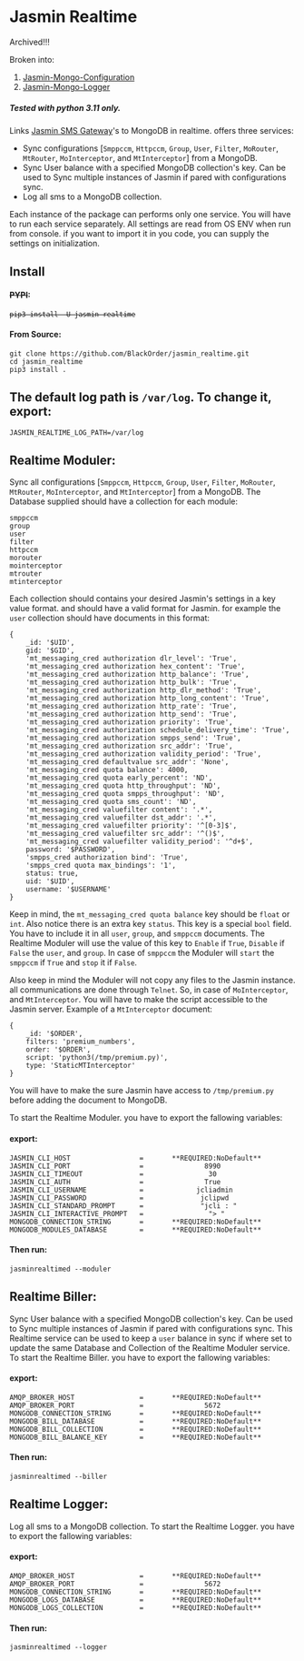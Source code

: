 # Jasmin Realtime

Archived!!! 

Broken into:
1. [Jasmin-Mongo-Configuration](https://github.com/BlackOrder/jasmin_mongo_configuration)
2. [Jasmin-Mongo-Logger](https://github.com/BlackOrder/jasmin_mongo_logger)

##### Tested with python 3.11 only.

Links [Jasmin SMS Gateway](https://github.com/jookies/jasmin)'s to MongoDB in realtime.
offers three services:
- Sync configurations [`Smppccm`, `Httpccm`, `Group`, `User`, `Filter`, `MoRouter`, `MtRouter`, `MoInterceptor`, and `MtInterceptor`] from a MongoDB.
- Sync User balance with a specified MongoDB collection's key. Can be used to Sync multiple instances of Jasmin if pared with configurations sync.
- Log all sms to a MongoDB collection.

Each instance of the package can performs only one service. You will have to run each service separately. All settings are read from OS ENV when run from console. if you want to import it in you code, you can supply the settings on initialization.

## Install
#### ~~PYPI~~:

<pre><code><del>pip3 install -U jasmin-realtime</del></code></pre>

#### From Source:
```
git clone https://github.com/BlackOrder/jasmin_realtime.git
cd jasmin_realtime
pip3 install .
```


## The default log path is `/var/log`. To change it, export:
```
JASMIN_REALTIME_LOG_PATH=/var/log
```

## Realtime Moduler:
Sync all configurations [`Smppccm`, `Httpccm`, `Group`, `User`, `Filter`, `MoRouter`, `MtRouter`, `MoInterceptor`, and `MtInterceptor`] from a MongoDB.
The Database supplied should have a collection for each module:
```
smppccm
group
user
filter
httpccm
morouter
mointerceptor
mtrouter
mtinterceptor
```
Each collection should contains your desired Jasmin's settings in a key value format. and should have a valid format for Jasmin. for example the `user` collection should have documents in this format:
```
{
    _id: '$UID',
    gid: '$GID',
    'mt_messaging_cred authorization dlr_level': 'True',
    'mt_messaging_cred authorization hex_content': 'True',
    'mt_messaging_cred authorization http_balance': 'True',
    'mt_messaging_cred authorization http_bulk': 'True',
    'mt_messaging_cred authorization http_dlr_method': 'True',
    'mt_messaging_cred authorization http_long_content': 'True',
    'mt_messaging_cred authorization http_rate': 'True',
    'mt_messaging_cred authorization http_send': 'True',
    'mt_messaging_cred authorization priority': 'True',
    'mt_messaging_cred authorization schedule_delivery_time': 'True',
    'mt_messaging_cred authorization smpps_send': 'True',
    'mt_messaging_cred authorization src_addr': 'True',
    'mt_messaging_cred authorization validity_period': 'True',
    'mt_messaging_cred defaultvalue src_addr': 'None',
    'mt_messaging_cred quota balance': 4000,
    'mt_messaging_cred quota early_percent': 'ND',
    'mt_messaging_cred quota http_throughput': 'ND',
    'mt_messaging_cred quota smpps_throughput': 'ND',
    'mt_messaging_cred quota sms_count': 'ND',
    'mt_messaging_cred valuefilter content': '.*',
    'mt_messaging_cred valuefilter dst_addr': '.*',
    'mt_messaging_cred valuefilter priority': '^[0-3]$',
    'mt_messaging_cred valuefilter src_addr': '^()$',
    'mt_messaging_cred valuefilter validity_period': '^d+$',
    password: '$PASSWORD',
    'smpps_cred authorization bind': 'True',
    'smpps_cred quota max_bindings': '1',
    status: true,
    uid: '$UID',
    username: '$USERNAME'
}
```
Keep in mind, the `mt_messaging_cred quota balance` key should be `float` or `int`.
Also notice there is an extra key `status`. This key is a special `bool` field. You have to include it in all `user`, `group`, and `smppccm` documents. The Realtime Moduler will use the value of this key to `Enable` if `True`, `Disable` if `False` the `user`, and `group`. In case of `smppccm` the Moduler will `start` the `smppccm` if `True` and `stop` it if `False`.

Also keep in mind the Moduler will not copy any files to the Jasmin instance. all communications are done through `Telnet`. So, in case of `MoInterceptor`, and `MtInterceptor`. You will have to make the script accessible to the Jasmin server. Example of a `MtInterceptor` document:
```
{
    _id: '$ORDER',
    filters: 'premium_numbers',
    order: '$ORDER',
    script: 'python3(/tmp/premium.py)',
    type: 'StaticMTInterceptor'
}
```
You will have to make the sure Jasmin have access to `/tmp/premium.py` before adding the document to MongoDB.


To start the Realtime Moduler. you have to export the fallowing variables:

#### export:
```
JASMIN_CLI_HOST                 =       **REQUIRED:NoDefault**
JASMIN_CLI_PORT                 =               8990
JASMIN_CLI_TIMEOUT              =                30
JASMIN_CLI_AUTH                 =               True
JASMIN_CLI_USERNAME             =             jcliadmin
JASMIN_CLI_PASSWORD             =              jclipwd
JASMIN_CLI_STANDARD_PROMPT      =              "jcli : "
JASMIN_CLI_INTERACTIVE_PROMPT   =                "> "
MONGODB_CONNECTION_STRING       =       **REQUIRED:NoDefault**
MONGODB_MODULES_DATABASE        =       **REQUIRED:NoDefault**
```
#### Then run:
```
jasminrealtimed --moduler
```


## Realtime Biller:
Sync User balance with a specified MongoDB collection's key. Can be used to Sync multiple instances of Jasmin if pared with configurations sync. This Realtime service can be used to keep a `user` balance in sync if where set to update the same Database and Collection of the Realtime Moduler service.
To start the Realtime Biller. you have to export the fallowing variables:

#### export:
```
AMQP_BROKER_HOST                =       **REQUIRED:NoDefault**
AMQP_BROKER_PORT                =               5672
MONGODB_CONNECTION_STRING       =       **REQUIRED:NoDefault**
MONGODB_BILL_DATABASE           =       **REQUIRED:NoDefault**
MONGODB_BILL_COLLECTION         =       **REQUIRED:NoDefault**
MONGODB_BILL_BALANCE_KEY        =       **REQUIRED:NoDefault**
```
#### Then run:
```
jasminrealtimed --biller
```


## Realtime Logger:
Log all sms to a MongoDB collection.
To start the Realtime Logger. you have to export the fallowing variables:

#### export:
```
AMQP_BROKER_HOST                =       **REQUIRED:NoDefault**
AMQP_BROKER_PORT                =               5672
MONGODB_CONNECTION_STRING       =       **REQUIRED:NoDefault**
MONGODB_LOGS_DATABASE           =       **REQUIRED:NoDefault**
MONGODB_LOGS_COLLECTION         =       **REQUIRED:NoDefault**
```
#### Then run:
```
jasminrealtimed --logger
```
